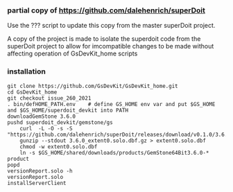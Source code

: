 ### partial copy of https://github.com/dalehenrich/superDoit
Use the ??? script to update this copy from the master superDoit project.

A copy of the project is made to isolate the superdoit code from the
superDoit project to allow for imcompatible changes to be made without 
affecting operation of GsDevKit_home scripts

### installation
```
git clone https://github.com/GsDevKit/GsDevKit_home.git
cd GsDevKit_home
git checkout issue_260_2021
. bin/defHOME_PATH.env    # define GS_HOME env var and put $GS_HOME and $GS_HOME/superdoit_devkit into PATH
downloadGemStone 3.6.0
pushd superdoit_devkit/gemstone/gs
	curl  -L -O -s -S "https://github.com/dalehenrich/superDoit/releases/download/v0.1.0/3.6.0_extent0.solo.dbf.gz"
	gunzip --stdout 3.6.0_extent0.solo.dbf.gz > extent0.solo.dbf
	chmod -w extent0.solo.dbf
	ln -s $GS_HOME/shared/downloads/products/GemStone64Bit3.6.0-* product
popd
versionReport.solo -h
versionReport.solo
installServerClient
```
